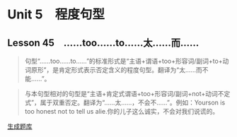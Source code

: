 ﻿ # Unit 5　程度句型
 ## Lesson 45　……too……to……太……而……
 
> 句型“……too……to……”的标准形式是“主语+谓语+too+形容词/副词+to+动词原形”，是肯定形式表示否定含义的程度句型。翻译为“太……而不能……”。

> 与本句型相对的句型是“主语+肯定式谓语+too+形容词/副词+not+动词不定式”，属于双重否定。翻译为“……太……，不会不……”。例如：Yourson is too honest not to tell us alie.你的儿子这么诚实，不会对我们说谎的。


 [生成题库](./question/f045.json)